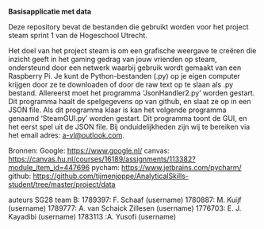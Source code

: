<t><b>Basisapplicatie met data</t></b>


Deze repository bevat de bestanden die gebruikt worden voor het project steam sprint 1 van de Hogeschool Utrecht. 

Het doel van het project steam is om een grafische weergave te creëren die inzicht geeft in het gaming gedrag van jouw vrienden op steam, ondersteund door een netwerk waarbij 	gebruik wordt gemaakt van een Raspberry Pi.
Je kunt de Python-bestanden (.py) op je eigen computer krijgen door ze te downloaden of door de raw text op te slaan als .py bestand. 
Allereerst moet het programma ‘JsonHandler2.py’ worden gestart. 
Dit programma haalt de spelgegevens op van github, en slaat ze op in een JSON file. Als dit programma klaar is kan het volgende programma genaamd ‘SteamGUI.py’ worden gestart. Dit programma toont de GUI, en het eerst spel uit de JSON file.
Bij onduidelijkheden zijn wij te bereiken via het email adres: a-vl@outlook.com.
 
Bronnen:
Google: https://www.google.nl/ 
canvas: https://canvas.hu.nl/courses/16189/assignments/113382?module_item_id=447696
pycham: https://www.jetbrains.com/pycharm/
github: https://github.com/tijmenjoppe/AnalyticalSkills-student/tree/master/project/data
 
auteurs SG28 team B:
1789397: F. Schaaf (username)
1780887: M. Kuijf (username)
1789777: A. van Schaick Zillesen (username)
1776703: E. J. Kayadibi (username)
1783113 :A. Yusofi (username)
